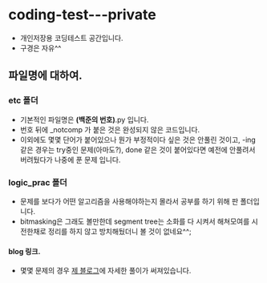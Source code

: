 # coding-test---private

-   개인저장용 코딩테스트 공간입니다.
-   구경은 자유^^

## 파일명에 대하여.

### etc 폴더

-   기본적인 파일명은 **(백준의 번호)**.py 입니다.
-   번호 뒤에 \_notcomp 가 붙은 것은 완성되지 않은 코드입니다.
-   이외에도 몇몇 단어가 붙어있으나 뭔가 부정적이다 싶은 것은 안풀린 것이고, -ing 같은 경우는 try중인 문제(아마도?), done 같은 것이 붙어있다면 예전에 안풀려서 버려뒀다가 나중에 푼 문제 입니다.

### logic_prac 폴더

-   문제를 보다가 어떤 알고리즘을 사용해야하는지 몰라서 공부를 하기 위해 판 폴더입니다.
-   bitmasking은 그래도 볼만한데 segment tree는 소화를 다 시켜서 해쳐모여를 시전한채로 정리를 하지 않고 방치해뒀더니 볼 것이 없네요^^;

#### blog 링크.

-   몇몇 문제의 경우 [제 블로그](https://velog.io/@dombe)에 자세한 풀이가 써져있습니다.
